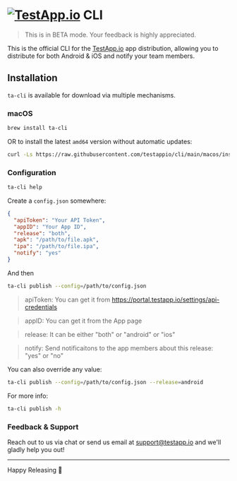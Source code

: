 # [<img src="https://assets.testapp.io/logo/blue.svg" alt="TestApp.io"/>](https://testapp.io/) CLI

> This is in BETA mode. Your feedback is highly appreciated.

This is the official CLI for the [TestApp.io](https://testapp.io) app distribution,
allowing you to distribute for both Android & iOS and notify your team members.

## Installation

`ta-cli` is available for download via multiple mechanisms.

### macOS

```bash
brew install ta-cli
```

OR to install the latest `amd64` version without automatic updates:

```bash
curl -Ls https://raw.githubusercontent.com/testappio/cli/main/macos/install.sh | sh
```

### Configuration

```bash
ta-cli help
```

Create a `config.json` somewhere:

```json
{
  "apiToken": "Your API Token",
  "appID": "Your App ID",
  "release": "both",
  "apk": "/path/to/file.apk",
  "ipa": "/path/to/file.ipa",
  "notify": "yes"
}
```

And then

```bash
ta-cli publish --config=/path/to/config.json
```

> apiToken: You can get it from https://portal.testapp.io/settings/api-credentials

> appID: You can get it from the App page

> release: It can be either "both" or "android" or "ios"

> notify: Send notificaitons to the app members about this release: "yes" or "no"

You can also override any value:

```bash
ta-cli publish --config=/path/to/config.json --release=android
```

For more info:

```bash
ta-cli publish -h
```

### Feedback & Support

Reach out to us via chat or send us email at support@testapp.io and we'll gladly help you out!

---

Happy Releasing 🎉
